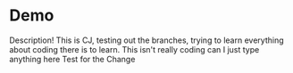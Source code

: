 # Demo
Description!
This is CJ, testing out the branches, trying to learn everything about coding there is to learn. 
This isn't really coding
can I just type anything here
Test for the Change